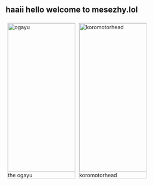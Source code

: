 ## haaii hello welcome to mesezhy.lol


<html>
<head>
<style>
div.gallery {
  margin: 5px;
  border: 1px solid #ccc;
  float: left;
  width: 180px;
}

div.gallery:hover {
  border: 1px solid #777;
}

div.gallery img {
  width: 100%;
  height: auto;
}

div.desc {
  padding: 15px;
  text-align: center;
}
</style>
</head>
<body>

<div class="gallery">
  <a target="_blank" href="https://preview.redd.it/6yo0muds83461.jpg?width=960&crop=smart&auto=webp&s=5856b06ed35c18ca6754f1e18fff2ae28f1a38ac">
    <img src="https://preview.redd.it/6yo0muds83461.jpg?width=960&crop=smart&auto=webp&s=5856b06ed35c18ca6754f1e18fff2ae28f1a38ac" alt="ogayu" width="600" height="400">
  </a>
  <div class="desc">the ogayu</div>
</div>

<div class="gallery">
  <a target="_blank" href="https://www.reddit.com/r/okbuddyhololive/">
    <img src="https://www.reddit.com/r/okbuddyhololive/" alt="koromotorhead" width="600" height="400">
  </a>
  <div class="desc">koromotorhead</div>
</div>
</body>
</html>
